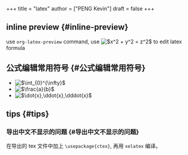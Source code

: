 +++
title = "latex"
author = ["PENG Kevin"]
draft = false
+++

## inline preview {#inline-preview}

use `org-latex-preview` command,
use <img src="/ltximg/latex_4f339647912db8015cabd74cb735bc958ed37418.png" alt="$x^2 + y^2 = z^2$" /> to edit latex formula


## 公式编辑常用符号 {#公式编辑常用符号}

-   <img src="/ltximg/latex_c8c89f23afd2d7aed22093560d1c15b8e77eb962.png" alt="$\int_{0}^{\infty}$" />
-   <img src="/ltximg/latex_4b04708cb4f7da034256806b39ef57f4da5d4d40.png" alt="$\frac{a}{b}$" />
-   <img src="/ltximg/latex_987116da94df5e62531cc2457596ab27ebc3298f.png" alt="$\dot{x},\ddot{x},\dddot{x}$" />


## tips {#tips}


### 导出中文不显示的问题 {#导出中文不显示的问题}

在导出的 tex 文件中加上 `\usepackage{ctex}`,
再用 `xelatex` 编译。
